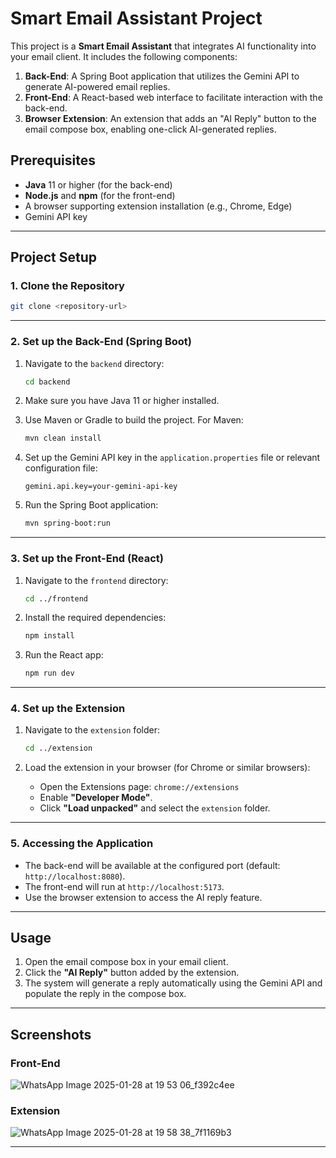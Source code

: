# Smart Email Assistant Project

This project is a **Smart Email Assistant** that integrates AI functionality into your email client. It includes the following components:

1. **Back-End**: A Spring Boot application that utilizes the Gemini API to generate AI-powered email replies.
2. **Front-End**: A React-based web interface to facilitate interaction with the back-end.
3. **Browser Extension**: An extension that adds an "AI Reply" button to the email compose box, enabling one-click AI-generated replies.

## Prerequisites

- **Java** 11 or higher (for the back-end)
- **Node.js** and **npm** (for the front-end)
- A browser supporting extension installation (e.g., Chrome, Edge)
- Gemini API key

---

## Project Setup

### 1. Clone the Repository
```bash
git clone <repository-url>
```

---

### 2. Set up the Back-End (Spring Boot)

1. Navigate to the `backend` directory:
   ```bash
   cd backend
   ```

2. Make sure you have Java 11 or higher installed.

3. Use Maven or Gradle to build the project. For Maven:
   ```bash
   mvn clean install
   ```

4. Set up the Gemini API key in the `application.properties` file or relevant configuration file:
   ```properties
   gemini.api.key=your-gemini-api-key
   ```

5. Run the Spring Boot application:
   ```bash
   mvn spring-boot:run
   ```

---

### 3. Set up the Front-End (React)

1. Navigate to the `frontend` directory:
   ```bash
   cd ../frontend
   ```

2. Install the required dependencies:
   ```bash
   npm install
   ```

3. Run the React app:
   ```bash
   npm run dev
   ```

---

### 4. Set up the Extension

1. Navigate to the `extension` folder:
   ```bash
   cd ../extension
   ```

2. Load the extension in your browser (for Chrome or similar browsers):
   
   - Open the Extensions page: `chrome://extensions`
   - Enable **"Developer Mode"**.
   - Click **"Load unpacked"** and select the `extension` folder.

---

### 5. Accessing the Application

- The back-end will be available at the configured port (default: `http://localhost:8080`).
- The front-end will run at `http://localhost:5173`.
- Use the browser extension to access the AI reply feature.

---

## Usage

1. Open the email compose box in your email client.
2. Click the **"AI Reply"** button added by the extension.
3. The system will generate a reply automatically using the Gemini API and populate the reply in the compose box.

---

## Screenshots

### Front-End
![WhatsApp Image 2025-01-28 at 19 53 06_f392c4ee](https://github.com/user-attachments/assets/9cb605bb-3f38-4f7c-8dba-91e6fde42b1d)


### Extension
![WhatsApp Image 2025-01-28 at 19 58 38_7f1169b3](https://github.com/user-attachments/assets/93dc2485-13c3-48f2-a9ba-c99c2cb64cc3)

---


